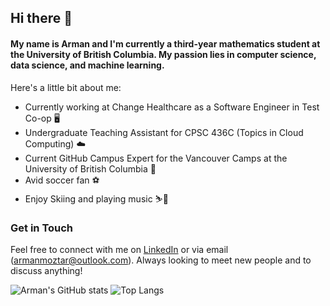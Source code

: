 ## Hi there 👋

#### My name is Arman and I'm currently a third-year mathematics student at the University of British Columbia. My passion lies in computer science, data science, and machine learning. 
Here's a little bit about me:

- Currently working at Change Healthcare as a Software Engineer in Test Co-op 🖥️
- Undergraduate Teaching Assistant for CPSC 436C (Topics in Cloud Computing) ☁️
- Current GitHub Campus Expert for the Vancouver Camps at the University of British Columbia 🎒
- Avid soccer fan ⚽ 
- Enjoy Skiing and playing music ⛷️🎹

### Get in Touch
Feel free to connect with me on [LinkedIn](https://www.linkedin.com/in/arman-moztarzadeh/) or via email (armanmoztar@outlook.com). Always looking to meet new people and to discuss anything! 

![Arman's GitHub stats](https://github-readme-stats.vercel.app/api?username=armanmoztar&show_icons=true&theme=radical)
![Top Langs](https://github-readme-stats.vercel.app/api/top-langs/?username=armanmoztar&layout=compact)



<!--
![snake-Gif](https://github.com/armanmoztar/armanmoztar/blob/output/github-contribution-grid-snake.gif)
![Activity-Graph](https://activity-graph.herokuapp.com/graph?username=armanmoztar&theme=minimal)
![Profile-Hit-Counter](https://hits.seeyoufarm.com/api/count/incr/badge.svg?url=https%3A%2F%2Fgithub.com%2F{username}1212%2Fhit-counter)
 -->

<!-- RESOURCES/LINKS
- https://shields.io/.    
- https://github.com/alexandresanlim/Badges4-README.md-Profile.     # Tech Stack
- https://github.com/rishavanand/github-profilinator.  # Profile generator
- https://github.com/anuraghazra/github-readme-stats.   # Github Stats  
 -->
